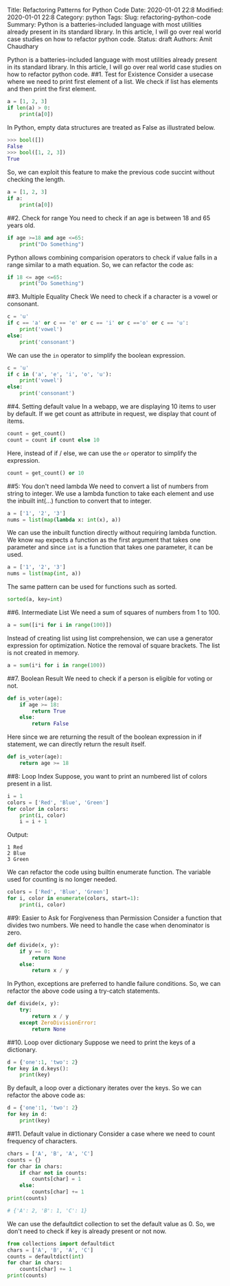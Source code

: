 Title: Refactoring Patterns for Python Code
Date: 2020-01-01 22:8
Modified: 2020-01-01 22:8
Category: python
Tags:
Slug: refactoring-python-code
Summary: Python is a batteries-included language with most utilities already present in its standard library. In this article, I will go over real world case studies on how to refactor python code. 
Status: draft
Authors: Amit Chaudhary

Python is a batteries-included language with most utilities already present in its standard library. In this article, I will go over real world case studies on how to refactor python code. 
##1. Test for Existence
Consider a usecase where we need to print first element of a list. We check if list has elements
and then print the first element.
```python
a = [1, 2, 3]
if len(a) > 0:
    print(a[0])
```

In Python, empty data structures are treated as False as illustrated below.
```python
>>> bool([])
False
>>> bool([1, 2, 3])
True
```

So, we can exploit this feature to make the previous code succint without checking the length.
```python
a = [1, 2, 3]
if a:
    print(a[0])
```

##2. Check for range
You need to check if an age is between 18 and 65 years old.
```python
if age >=18 and age <=65:
    print("Do Something")
```

Python allows combining comparision operators to check if value falls in a range similar to a math equation. So, we can refactor the code as:
```python
if 18 <= age <=65:
    print("Do Something")
```  


##3. Multiple Equality Check
We need to check if a character is a vowel or consonant.
```python
c = 'u'
if c == 'a' or c == 'e' or c == 'i' or c =='o' or c == 'u':
    print('vowel')
else:
    print('consonant')
```

We can use the `in` operator to simplify the boolean expression.
```python
c = 'u'
if c in ('a', 'e', 'i', 'o', 'u'):
    print('vowel')
else:
    print('consonant')
```

##4. Setting default value
In a webapp, we are displaying 10 items to user by default. If we get count as attribute in request, we display that count of items.

```python
count = get_count()
count = count if count else 10
```

Here, instead of if / else, we can use the `or` operator to simplify the expression.
```python
count = get_count() or 10
```

##5: You don't need lambda
We need to convert a list of numbers from string to integer. We use a lambda function to take each element and use the inbuilt int(...) function to convert that to integer.

```python
a = ['1', '2', '3']
nums = list(map(lambda x: int(x), a))
```

We can use the inbuilt function directly without requiring lambda function. We know `map` expects a function as the first argument that takes one parameter and since `int` is a function that takes one parameter, it can be used.
```python
a = ['1', '2', '3']
nums = list(map(int, a))
```

The same pattern can be used for functions such as sorted.
```python
sorted(a, key=int)
```

##6. Intermediate List
We need a sum of squares of numbers from 1 to 100.
```python
a = sum([i*i for i in range(100)])
```

Instead of creating list using list comprehension, we can use a generator expression for optimization. Notice the removal of square brackets. The list is not created in memory.
```python
a = sum(i*i for i in range(100))
```

##7. Boolean Result
We need to check if a person is eligible for voting or not.
```python
def is_voter(age):
    if age >= 18:
        return True
    else:
        return False
```

Here since we are returning the result of the boolean expression in if statement, we can directly return the result itself. 

```python
def is_voter(age):
    return age >= 18
```

##8: Loop Index
Suppose, you want to print an numbered list of colors present in a list.
```python
i = 1
colors = ['Red', 'Blue', 'Green']
for color in colors:
    print(i, color)
    i = i + 1
```
Output:
```shell
1 Red
2 Blue
3 Green
```

We can refactor the code using builtin enumerate function. The variable used for counting is no longer needed.
```python
colors = ['Red', 'Blue', 'Green']
for i, color in enumerate(colors, start=1):
    print(i, color)
```

##9: Easier to Ask for Forgiveness than Permission
Consider a function that divides two numbers. We need to handle the case when denominator is zero.
```python
def divide(x, y):
    if y == 0:
        return None
    else:
        return x / y
```

In Python, exceptions are preferred to handle failure conditions. So, we can refactor the above code using a try-catch statements.
```python
def divide(x, y):
    try: 
        return x / y
    except ZeroDivisionError: 
        return None
```

##10. Loop over dictionary
Suppose we need to print the keys of a dictionary.
```python
d = {'one':1, 'two': 2}
for key in d.keys():
    print(key)
```

By default, a loop over a dictionary iterates over the keys. So we can refactor the above code as:
```python
d = {'one':1, 'two': 2}
for key in d:
    print(key)
```

##11. Default value in dictionary
Consider a case where we need to count frequency of characters.
```python
chars = ['A', 'B', 'A', 'C']
counts = {}
for char in chars:
    if char not in counts:
        counts[char] = 1
    else:
        counts[char] += 1
print(counts)

# {'A': 2, 'B': 1, 'C': 1}
```

We can use the defaultdict collection to set the default value as 0. So, we don't need to check if key is already present or not now.
```python
from collections import defaultdict
chars = ['A', 'B', 'A', 'C']
counts = defaultdict(int)
for char in chars:
    counts[char] += 1
print(counts)
```
